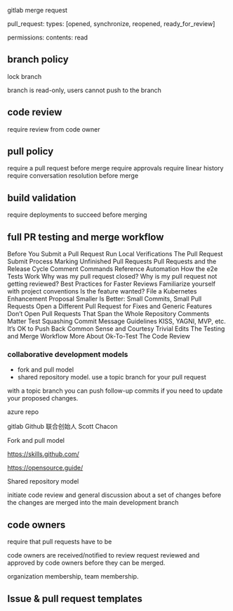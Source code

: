 gitlab merge request



pull_request:
    types: [opened, synchronize, reopened, ready_for_review]

permissions:
  contents: read

## branch policy

lock branch

branch is read-only, users cannot push to the branch

## code review

require review from code owner


## pull policy

require a pull request before merge
require approvals
require linear history
require conversation resolution before merge


## build validation
require deployments to succeed before merging



## full PR testing and merge workflow 
Before You Submit a Pull Request
Run Local Verifications
The Pull Request Submit Process
Marking Unfinished Pull Requests
Pull Requests and the Release Cycle
Comment Commands Reference
Automation
How the e2e Tests Work
Why was my pull request closed?
Why is my pull request not getting reviewed?
Best Practices for Faster Reviews
Familiarize yourself with project conventions
Is the feature wanted? File a Kubernetes Enhancement Proposal
Smaller Is Better: Small Commits, Small Pull Requests
Open a Different Pull Request for Fixes and Generic Features
Don’t Open Pull Requests That Span the Whole Repository
Comments Matter
Test
Squashing
Commit Message Guidelines
KISS, YAGNI, MVP, etc.
It’s OK to Push Back
Common Sense and Courtesy
Trivial Edits
The Testing and Merge Workflow
More About Ok-To-Test
The Code Review 


### collaborative development models


- fork and pull model 
- shared repository model.
use a topic branch for your pull request

with a topic branch you can push follow-up commits if you need to update your proposed changes.





azure repo

gitlab
Github 联合创始人 Scott Chacon 



Fork and pull model


https://skills.github.com/

https://opensource.guide/


Shared repository model 

 initiate code review and general discussion about a set of changes before the changes are merged into the main development branch



## code owners
 require that pull requests have to be
 
 code owners are received/notified to review request
  reviewed and approved by code owners before they can be merged.


organization membership, 
 team membership.





## Issue & pull request templates
